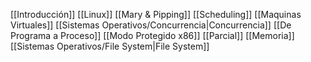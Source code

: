 [[Introducción]]
[[Linux]]
[[Mary & Pipping]]
[[Scheduling]]
[[Maquinas Virtuales]]
[[Sistemas Operativos/Concurrencia|Concurrencia]]
[[De Programa a Proceso]]
[[Modo Protegido x86]]
[[Parcial]]
[[Memoria]]
[[Sistemas Operativos/File System|File System]]